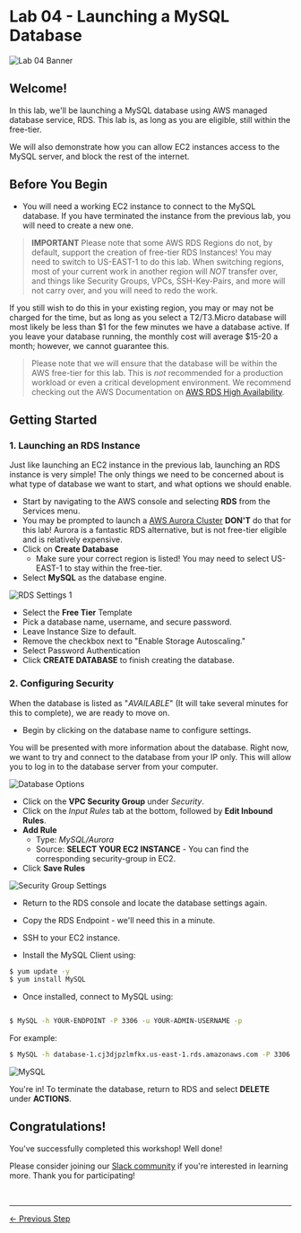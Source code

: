 # Lab 04 - Launching a MySQL Database
![Lab 04 Banner](GFX/Lab04.png)

## Welcome!
In this lab, we'll be launching a MySQL database using AWS managed database service, RDS.
This lab is, as long as you are eligible, still within the free-tier.

We will also demonstrate how you can allow EC2 instances access to the MySQL server, and block the rest of the internet.

## Before You Begin

* You will need a working EC2 instance to connect to the MySQL database. If you have terminated the instance from the previous lab, you will need to create a new one.

> **IMPORTANT** Please note that some AWS RDS Regions do not, by default, support the creation of free-tier RDS Instances! You may need to switch to US-EAST-1 to do this lab. When switching regions, most of your current work in another region will *NOT* transfer over, and things like Security Groups, VPCs, SSH-Key-Pairs, and more will not carry over, and you will need to redo the work.

If you still wish to do this in your existing region, you may or may not be charged for the time, but as long as you select a T2/T3.Micro database will most likely be less than $1 for the few minutes we have a database active. If you leave your database running, the monthly cost will average $15-20 a month; however, we cannot guarantee this.

> Please note that we will ensure that the database will be within the AWS free-tier for this lab. This is *not* recommended for a production workload or even a critical development environment. We recommend checking out the AWS Documentation on [AWS RDS High Availability](https://aws.amazon.com/rds/ha/).


## Getting Started
### 1. Launching an RDS Instance

Just like launching an EC2 instance in the previous lab, launching an RDS instance is very simple! The only things we need to be concerned about is what type of database we want to start, and what options we should enable.

* Start by navigating to the AWS console and selecting **RDS** from the Services menu.
* You may be prompted to launch a [AWS Aurora Cluster](https://docs.aws.amazon.com/AmazonRDS/latest/AuroraUserGuide/CHAP_Aurora.html) **DON'T** do that for this lab! Aurora is a fantastic RDS alternative, but is not free-tier eligible and is relatively expensive.
* Click on **Create Database**
    - Make sure your correct region is listed! You may need to select US-EAST-1 to stay within the free-tier.
* Select **MySQL** as the database engine.


![RDS Settings 1](GFX/Screenshot1.png)


* Select the **Free Tier** Template
* Pick a database name, username, and secure password.
* Leave Instance Size to default.
* Remove the checkbox next to "Enable Storage Autoscaling."
* Select Password Authentication
* Click **CREATE DATABASE** to finish creating the database.

### 2. Configuring Security
When the database is listed as "*AVAILABLE*" (It will take several minutes for this to complete), we are ready to move on.

* Begin by clicking on the database name to configure settings.

You will be presented with more information about the database. Right now, we want to try and connect to the database from your IP only. This will allow you to log in to the database server from your computer.

![Database Options](GFX/Screenshot2.png)

* Click on the **VPC Security Group** under *Security*.
* Click on the *Input Rules* tab at the bottom, followed by **Edit Inbound Rules**.
* **Add Rule**
    - Type: *MySQL/Aurora*
    - Source: **SELECT YOUR EC2 INSTANCE** - You can find the corresponding security-group in EC2.
* Click **Save Rules**

![Security Group Settings](GFX/Screenshot3.png)



* Return to the RDS console and locate the database settings again.
* Copy the RDS Endpoint - we'll need this in a minute.

* SSH to your EC2 instance.
* Install the MySQL Client using:

```bash
$ yum update -y
$ yum install MySQL
```

* Once installed, connect to MySQL using:
```bash

$ MySQL -h YOUR-ENDPOINT -P 3306 -u YOUR-ADMIN-USERNAME -p
```

For example:
```bash
$ MySQL -h database-1.cj3djpzlmfkx.us-east-1.rds.amazonaws.com -P 3306 -u admin -p
```
![MySQL](GFX/Screenshot4.png)


You're in! To terminate the database, return to RDS and select **DELETE** under **ACTIONS**.


## Congratulations!
You've successfully completed this workshop! Well done!

Please consider joining our [Slack community](https://join.slack.com/t/bergencloudusergroup/shared_invite/zt-fwyhsd4g-hS8sODOjTLPii_BDgu2YKw) if you're interested in learning more. Thank you for participating!

&nbsp;
&nbsp;


---

<p align="left"><a href="../03 - Launching an EC2 Instance">← Previous Step</a></p>
